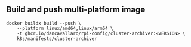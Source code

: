 ## Build and push multi-platform image

```shell
docker buildx build --push \
    --platform linux/amd64,linux/arm64 \
    -t ghcr.io/dancavallaro/rpi-config/cluster-archiver:<VERSION> \
    k8s/manifests/cluster-archiver
```